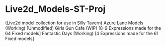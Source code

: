 # Live2d_Models-ST-Proj
(Live2d model collection for use in Silly Tavern)
Azure Lane Models (Working) [Unmodified]
Girls Gun Cafe (WIP) [8-9 Expressions made for the 64 Fixed models]
Fantastic Days (Working) [4 Expressions made for the 61 Fixed models]
